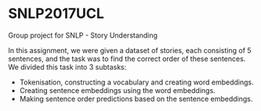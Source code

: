 # SNLP2017UCL
Group project for SNLP - Story Understanding

In this assignment, we were given a dataset of stories, each consisting of 5 sentences, and the task was to find the correct order of these sentences.
We divided this task into 3 subtasks:
+ Tokenisation, constructing a vocabulary and creating word embeddings.
+ Creating sentence embeddings using the word embeddings.
+ Making sentence order predictions based on the sentence embeddings.
